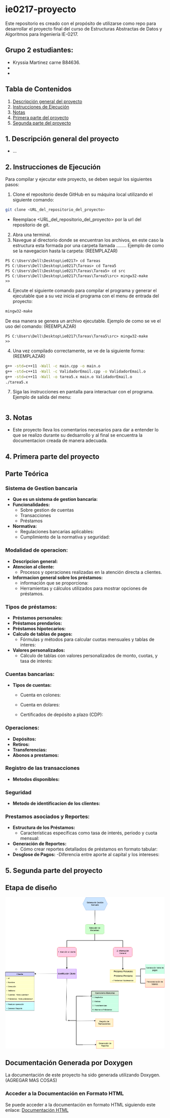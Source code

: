 # ie0217-proyecto
Este repositorio es creado con el propósito de utilizarse como repo para desarrollar el proyecto final del curso de Estructuras Abstractas de Datos y Algoritmos para Ingeniería IE-0217.
## Grupo 2 estudiantes:
- Kryssia Martinez carne B84636.
- 
- 
## Tabla de Contenidos
1. [Descripción general del proyecto](#descripción)
2. [Instrucciones de Ejecución](#instrucciones)
3. [Notas](#notas)
4. [Primera parte del proyecto](#primera)
5. [Segunda parte del proyecto](#segunda)
## 1. Descripción general del proyecto
- ...
## 2. Instrucciones de Ejecución
Para compilar y ejecutar este proyecto, se deben seguir los siguientes pasos:
1. Clone el repositorio desde GitHub en su máquina local utilizando el siguiente comando:
```bash
git clone <URL_del_repositorio_del_proyecto>
```
- Reemplace <URL_del_repositorio_del_proyecto> por la url del repositorio de git. 
2. Abra una terminal.
3. Navegue al directorio donde se encuentran los archivos, en este caso la estructura esta formada por una carpeta llamada ........
Ejemplo de como se la navegacion hasta la carpeta: (REEMPLAZAR)
```
PS C:\Users\Dell\Desktop\ie0217> cd Tareas
PS C:\Users\Dell\Desktop\ie0217\Tareas> cd Tarea5
PS C:\Users\Dell\Desktop\ie0217\Tareas\Tarea5> cd src
PS C:\Users\Dell\Desktop\ie0217\Tareas\Tarea5\src> mingw32-make
>>
```
4. Ejecute el siguiente comando para compilar el programa y generar el ejecutable que a su vez inicia el programa con el menu de entrada del proyecto:
```bash
mingw32-make
```
De esa manera se genera un archivo ejecutable.
Ejemplo de como se ve el uso del comando: (REEMPLAZAR)
```
PS C:\Users\Dell\Desktop\ie0217\Tareas\Tarea5\src> mingw32-make
>>
```
4. Una vez compilado correctamente, se ve de la siguiente forma: (REEMPLAZAR)
```bash
g++ -std=c++11 -Wall -c main.cpp -o main.o
g++ -std=c++11 -Wall -c ValidadorEmail.cpp -o ValidadorEmail.o
g++ -std=c++11 -Wall -o tarea5.x main.o ValidadorEmail.o
./tarea5.x
```
7. Siga las instrucciones en pantalla para interactuar con el programa.
Ejemplo de salida del menu:
```bash
```
## 3. Notas
- Este proyecto lleva los comentarios necesarios para dar a entender lo que se realizo durante su dedsarrollo y al final se encuentra la documentacion creada de manera adecuada.

## 4. Primera parte del proyecto 
## Parte Teórica 
### Sistema de Gestion bancaria
- **Que es un sistema de gestion bancaria:**
- **Funcionalidades:**
    - Sobre gestion de cuentas
    - Transacciones 
    - Préstamos 
- **Normativa:** 
    - Regulaciones bancarias aplicables:
    - Cumplimiento de la normativa y seguridad:
### Modalidad de operacion:
- **Descripcion general:**
- **Atencion al cliente:**
    - Procesos y operaciones realizadas en la atención directa a clientes.
- **Informacion general sobre los préstamos:**
    - información que se proporciona:
    - Herramientas y cálculos utilizados para mostrar opciones de préstamos.
### Tipos de préstamos:
- **Préstamos personales:**
- **Préstamos prendarios:**
- **Préstamos hipotecarios:**
- **Calculo de tablas de pagos:**
    - Fórmulas y métodos para calcular cuotas mensuales y tablas de interes:
- **Valores personalizados:**
    - Cálculo de tablas con valores personalizados de monto, cuotas, y tasa de interés:
### Cuentas bancarias:
- **Tipos de cuentas:**
    - Cuenta en colones:
    - Cuenta en dolares:
    
    - Certificados de depósito a plazo (CDP):
### Operaciones:
- **Depósitos:**
- **Retiros:**
- **Transferencias:**
- **Abonos a prestamos:**
### Registro  de las transacciones
- **Metodos disponibles:**
### Seguridad
- **Metodo de identificacion de los clientes:**
### Prestamos asociados y Reportes:
- **Estructura de los Préstamos:**
    - Características específicas como tasa de interés, periodo y cuota mensual:
- **Generación de Reportes:**
    - Cómo crear reportes detallados de préstamos en formato tabular:
- **Desglose de Pagos:**
    -Diferencia entre aporte al capital y los intereses:
    
## 5. Segunda parte del proyecto 
## Etapa de diseño

![Diagrama](gestionBancaria.png)


## Documentación Generada por Doxygen

La documentación de este proyecto ha sido generada utilizando Doxygen. (AGREGAR MAS COSAS)

### Acceder a la Documentación en Formato HTML

Se puede acceder a la documentación en formato HTML siguiendo este enlace:
[Documentación HTML](REEMPLAZAR)